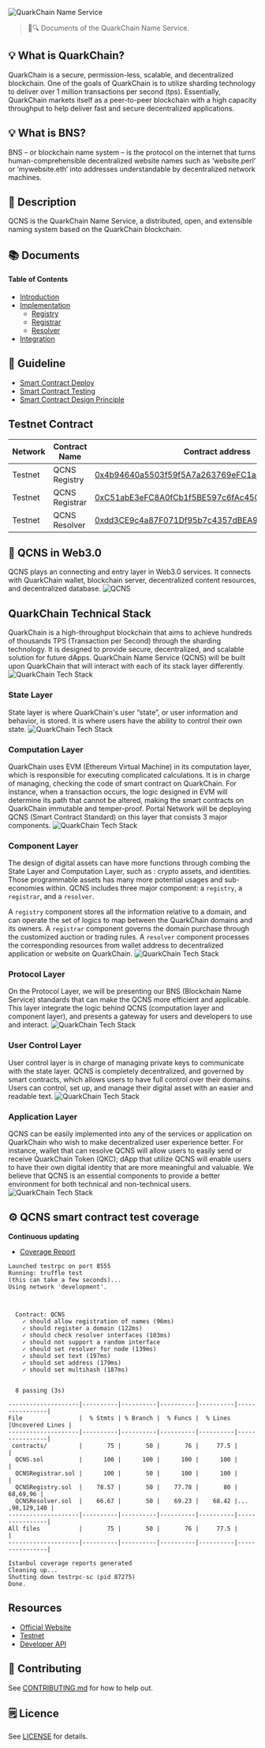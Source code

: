 ![QuarkChain Name Service](./assets/title.jpg)

> 📖🔍 Documents of the QuarkChain Name Service.

## 💡 What is QuarkChain?
QuarkChain is a secure, permission-less, scalable, and decentralized blockchain. One of the goals of QuarkChain is to utilize sharding technology to deliver over 1 million transactions per second (tps). Essentially, QuarkChain markets itself as a peer-to-peer blockchain with a high capacity throughput to help deliver fast and secure decentralized applications.

## 💡 What is BNS?
BNS – or blockchain name system – is the protocol on the internet that turns human-comprehensible decentralized website names such as ‘website.perl’ or ‘mywebsite.eth’ into addresses understandable by decentralized network machines.

## 📝 Description

QCNS is the QuarkChain Name Service, a distributed, open, and extensible naming system based on the QuarkChain blockchain.

## 📚 Documents

#### Table of Contents
-  [Introduction](./docs/INTRODUCTION.md)
-  [Implementation](./docs/IMPLEMENTATION.md)
    - [Registry](./docs/REGISTRY.md)
    - [Registrar](./docs/REGISTRAR.md)
    - [Resolver](./docs/RESOLVER.md)
-  [Integration](./docs/INTEGRATION.md)

## 📝 Guideline
- [Smart Contract Deploy](./docs/SMART_CONTRACT_DEPLOY.md)
- [Smart Contract Testing](./qcns/README.md)
- [Smart Contract Design Principle](./docs/SMART_CONTRACT_DESIGN_PRINCIPLE.md)

## Testnet Contract
| Network    | Contract Name | Contract address                                   | Transaction hash
|------------|---------------|----------------------------------------------------|---------------------
| Testnet    | QCNS Registry | [0x4b94640a5503f59f5A7a263769eFC1a4692CCD03f05d8fc2](http://testnet.quarkchain.io/address/0x4b94640a5503f59f5A7a263769eFC1a4692CCD03f05d8fc2) | [0x7f3c6d3ec6d4cb0c7aa682d7068510b99a76cdb214d8a43d36287eb999b39f34f05d8fc2](http://testnet.quarkchain.io/tx/0x7f3c6d3ec6d4cb0c7aa682d7068510b99a76cdb214d8a43d36287eb999b39f34f05d8fc2)
| Testnet    | QCNS Registrar | [0xC51abE3eFC8A0fCb1f5BE597c6fAc4500ddCA7C4f05d8fc2](http://testnet.quarkchain.io/address/0xC51abE3eFC8A0fCb1f5BE597c6fAc4500ddCA7C4f05d8fc2) | [0xecf50524c1a15b5f5baba17b38148522d23971817c3587936148919fb99bf8c4f05d8fc2](http://testnet.quarkchain.io/tx/0xecf50524c1a15b5f5baba17b38148522d23971817c3587936148919fb99bf8c4f05d8fc2)
| Testnet    | QCNS Resolver | [0xdd3CE9c4a87F071Df95b7c4357dBEA90D908faD0f05d8fc2](http://testnet.quarkchain.io/address/0xdd3CE9c4a87F071Df95b7c4357dBEA90D908faD0f05d8fc2) | [0x8637ff1145506e13cbd5b2e83312d1fc85c7c0a70d1444fa4a3b4c5005d24308f05d8fc2](https://testnet.quarkchain.io/tx/0x8637ff1145506e13cbd5b2e83312d1fc85c7c0a70d1444fa4a3b4c5005d24308f05d8fc2)

## 📝 QCNS in Web3.0
QCNS plays an connecting and entry layer in Web3.0 services. It connects with QuarkChain wallet, blockchain server, decentralized content resources, and decentralized database.
![QCNS](./assets/QCNS.png)

## QuarkChain Technical Stack
QuarkChain is a high-throughput blockchain that aims to achieve hundreds of thousands TPS (Transaction per Second) through the sharding technology. It is designed to provide secure, decentralized, and scalable solution for future dApps. QuarkChain Name Service (QCNS) will be built upon QuarkChain that will interact with each of its stack layer differently.
![QuarkChain Tech Stack](./assets/QuarkChain-layer.png)

### State Layer
State layer is where QuarkChain's user “state”, or user information and behavior, is stored. It is where users have the ability to control their own state.
![QuarkChain Tech Stack](./assets/QuarkChain-state.png)

### Computation Layer
QuarkChain uses EVM (Ethereum Virtual Machine) in its computation layer, which is responsible for executing complicated calculations. It is in charge of managing, checking the code of smart contract on QuarkChain. For instance, when a transaction occurs, the logic designed in EVM will determine its path that cannot be altered, making the smart contracts on QuarkChain immutable and temper-proof. Portal Network will be deploying QCNS (Smart Contract Standard) on this layer that consists 3 major components.
![QuarkChain Tech Stack](./assets/QuarkChain-computation.png)

### Component Layer
The design of digital assets can have more functions through combing the State Layer and Computation Layer, such as : crypto assets, and identities. Those programmable assets has many more potential usages and sub-economies within. QCNS includes three major component: a `registry`, a `registrar`, and a `resolver`.

A `registry` component stores all the information relative to a domain, and can operate the set of logics to map between the QuarkChain domains and its owners.
A `registrar` component governs the domain purchase through the customized auction or trading rules.
A `resolver` component processes the corresponding resources from wallet address to decentralized application or website on QuarkChain.
![QuarkChain Tech Stack](./assets/QuarkChain-component.png)

### Protocol Layer
On the Protocol Layer, we will be presenting our BNS (Blockchain Name Service) standards that can make the QCNS more efficient and applicable. This layer integrate the logic behind QCNS (computation layer and component layer), and presents a gateway for users and developers to use and interact.
![QuarkChain Tech Stack](./assets/QuarkChain-protocol.png)

### User Control Layer
User control layer is in charge of managing private keys to communicate with the state layer. QCNS is completely decentralized, and governed by smart contracts, which allows users to have full control over their domains. Users can control, set up, and manage their digital asset with an easier and readable text.
![QuarkChain Tech Stack](./assets/QuarkChain-user.png)

### Application Layer
QCNS can be easily implemented into any of the services or application on QuarkChain who wish to make decentralized user experience better. For instance, wallet that can resolve QCNS will allow users to easily send or receive QuarkChain Token (QKC); dApp that utilize QCNS will enable users to have their own digital identity that are more meaningful and valuable. We believe that QCNS is an essential components to provide a better environment for both technical and non-technical users. 
![QuarkChain Tech Stack](./assets/QuarkChain-app.png)

## ⚙️ QCNS smart contract test coverage
__Continuous updating__
- [Coverage Report](./tns/coverage/)

```
Launched testrpc on port 8555
Running: truffle test
(this can take a few seconds)...
Using network 'development'.



  Contract: QCNS
    ✓ should allow registration of names (96ms)
    ✓ should register a domain (122ms)
    ✓ should check resolver interfaces (103ms)
    ✓ should not support a random interface
    ✓ should set resolver for node (139ms)
    ✓ should set text (197ms)
    ✓ should set address (179ms)
    ✓ should set multihash (187ms)


  8 passing (3s)

--------------------|----------|----------|----------|----------|----------------|
File                |  % Stmts | % Branch |  % Funcs |  % Lines |Uncovered Lines |
--------------------|----------|----------|----------|----------|----------------|
 contracts/         |       75 |       50 |       76 |     77.5 |                |
  QCNS.sol          |      100 |      100 |      100 |      100 |                |
  QCNSRegistrar.sol |      100 |       50 |      100 |      100 |                |
  QCNSRegistry.sol  |    78.57 |       50 |    77.78 |       80 |       68,69,96 |
  QCNSResolver.sol  |    66.67 |       50 |    69.23 |    68.42 |... ,98,129,140 |
--------------------|----------|----------|----------|----------|----------------|
All files           |       75 |       50 |       76 |     77.5 |                |
--------------------|----------|----------|----------|----------|----------------|

Istanbul coverage reports generated
Cleaning up...
Shutting down testrpc-sc (pid 87275)
Done.
```

## Resources
- [Official Website](https://quarkchain.io)
- [Testnet](https://testnet.quarkchain.io)
- [Developer API](https://developers.quarkchain.io/#introduction)

## 📣 Contributing
See [CONTRIBUTING.md](./CONTRIBUTING.md) for how to help out.

## 🗒 Licence
See [LICENSE](./LICENSE) for details.
